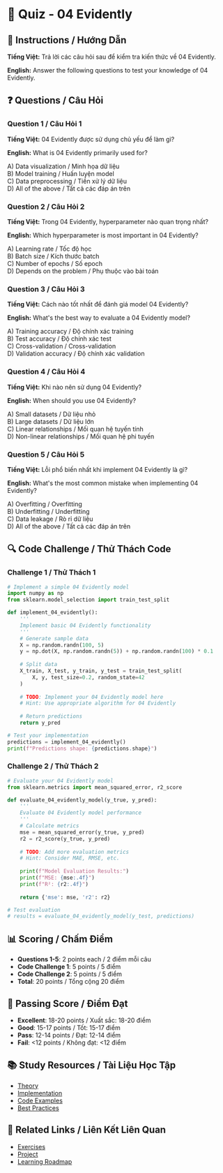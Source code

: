 # 🧠 Quiz - 04 Evidently

## 📝 Instructions / Hướng Dẫn

**Tiếng Việt:** Trả lời các câu hỏi sau để kiểm tra kiến thức về 04 Evidently.

**English:** Answer the following questions to test your knowledge of 04 Evidently.

## ❓ Questions / Câu Hỏi

### Question 1 / Câu Hỏi 1
**Tiếng Việt:** 04 Evidently được sử dụng chủ yếu để làm gì?

**English:** What is 04 Evidently primarily used for?

A) Data visualization / Minh họa dữ liệu  
B) Model training / Huấn luyện model  
C) Data preprocessing / Tiền xử lý dữ liệu  
D) All of the above / Tất cả các đáp án trên

### Question 2 / Câu Hỏi 2
**Tiếng Việt:** Trong 04 Evidently, hyperparameter nào quan trọng nhất?

**English:** Which hyperparameter is most important in 04 Evidently?

A) Learning rate / Tốc độ học  
B) Batch size / Kích thước batch  
C) Number of epochs / Số epoch  
D) Depends on the problem / Phụ thuộc vào bài toán

### Question 3 / Câu Hỏi 3
**Tiếng Việt:** Cách nào tốt nhất để đánh giá model 04 Evidently?

**English:** What's the best way to evaluate a 04 Evidently model?

A) Training accuracy / Độ chính xác training  
B) Test accuracy / Độ chính xác test  
C) Cross-validation / Cross-validation  
D) Validation accuracy / Độ chính xác validation

### Question 4 / Câu Hỏi 4
**Tiếng Việt:** Khi nào nên sử dụng 04 Evidently?

**English:** When should you use 04 Evidently?

A) Small datasets / Dữ liệu nhỏ  
B) Large datasets / Dữ liệu lớn  
C) Linear relationships / Mối quan hệ tuyến tính  
D) Non-linear relationships / Mối quan hệ phi tuyến

### Question 5 / Câu Hỏi 5
**Tiếng Việt:** Lỗi phổ biến nhất khi implement 04 Evidently là gì?

**English:** What's the most common mistake when implementing 04 Evidently?

A) Overfitting / Overfitting  
B) Underfitting / Underfitting  
C) Data leakage / Rò rỉ dữ liệu  
D) All of the above / Tất cả các đáp án trên

## 🔍 Code Challenge / Thử Thách Code

### Challenge 1 / Thử Thách 1
```python
# Implement a simple 04 Evidently model
import numpy as np
from sklearn.model_selection import train_test_split

def implement_04_evidently():
    '''
    Implement basic 04 Evidently functionality
    '''
    # Generate sample data
    X = np.random.randn(100, 5)
    y = np.dot(X, np.random.randn(5)) + np.random.randn(100) * 0.1
    
    # Split data
    X_train, X_test, y_train, y_test = train_test_split(
        X, y, test_size=0.2, random_state=42
    )
    
    # TODO: Implement your 04 Evidently model here
    # Hint: Use appropriate algorithm for 04 Evidently
    
    # Return predictions
    return y_pred

# Test your implementation
predictions = implement_04_evidently()
print(f"Predictions shape: {predictions.shape}")
```

### Challenge 2 / Thử Thách 2
```python
# Evaluate your 04 Evidently model
from sklearn.metrics import mean_squared_error, r2_score

def evaluate_04_evidently_model(y_true, y_pred):
    '''
    Evaluate 04 Evidently model performance
    '''
    # Calculate metrics
    mse = mean_squared_error(y_true, y_pred)
    r2 = r2_score(y_true, y_pred)
    
    # TODO: Add more evaluation metrics
    # Hint: Consider MAE, RMSE, etc.
    
    print(f"Model Evaluation Results:")
    print(f"MSE: {mse:.4f}")
    print(f"R²: {r2:.4f}")
    
    return {'mse': mse, 'r2': r2}

# Test evaluation
# results = evaluate_04_evidently_model(y_test, predictions)
```

## 📊 Scoring / Chấm Điểm

- **Questions 1-5**: 2 points each / 2 điểm mỗi câu
- **Code Challenge 1**: 5 points / 5 điểm
- **Code Challenge 2**: 5 points / 5 điểm
- **Total**: 20 points / Tổng cộng 20 điểm

## 🎯 Passing Score / Điểm Đạt

- **Excellent**: 18-20 points / Xuất sắc: 18-20 điểm
- **Good**: 15-17 points / Tốt: 15-17 điểm  
- **Pass**: 12-14 points / Đạt: 12-14 điểm
- **Fail**: <12 points / Không đạt: <12 điểm

## 📚 Study Resources / Tài Liệu Học Tập

- [Theory](./THEORY_04_evidently.md)
- [Implementation](./IMPLEMENTATION_04_evidently.md)
- [Code Examples](./CODE_EXAMPLES_04_evidently.md)
- [Best Practices](./BEST_PRACTICES_04_evidently.md)

## 🔗 Related Links / Liên Kết Liên Quan

- [Exercises](./EXERCISES_04_evidently.md)
- [Project](./PROJECT_04_evidently.md)
- [Learning Roadmap](./LEARNING_ROADMAP_04_evidently.md)
